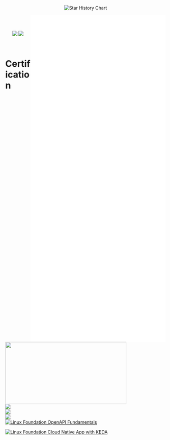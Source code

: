 <p align="center">
  <source
    media="(prefers-color-scheme: dark)"
    srcset="
      https://readme-typing-svg.demolab.com?font=&weight=600&size=40&pause=1000&color=FFFFFF&center=true&vCenter=true&random=false&width=435&height=60&lines=I+LOVE+OPEN+SOURCE
    "
  />
  <source
    media="(prefers-color-scheme: light)"
    srcset="
      https://readme-typing-svg.demolab.com?font=&weight=600&size=40&pause=1000&color=000000&center=true&vCenter=true&random=false&width=435&height=60&lines=I+LOVE+OPEN+SOURCE
    "
  />
  <img
    alt="Star History Chart"
    src="https://readme-typing-svg.demolab.com?font=&weight=600&size=40&pause=1000&color=FFFFFF&center=true&vCenter=true&random=false&width=435&height=60&lines=I+LOVE+OPEN+SOURCE"
  />
</p>

<p align="center">
  <a href="https://github.com/lowlighter/metrics">
    <img width="425" align="right" src="/github-metrics.svg" />
  </a>
  </a>
  <a href="https://discord.com/users/1324921938338123788">
    <img width="380" align="left" height="195" src="https://lanyard.cnrad.dev/api/1324921938338123788?bg=FFFFFF00&animated=true&idleMessage=Well%2C%20the%20world%20sucks%2C%20but%20at%20least%20i'm%20using%20linux&borderRadius=30px" /></a>
  <img
    width="380"
    align="left"
    src="https://github-readme-stats.vercel.app/api?username=fauzymadani&show_icons=true&theme=dark"
  /></br>
  <a href="https://wakatime.com/@fauzymadani">
<img width="380" align="left" src="https://github-readme-stats.vercel.app/api/wakatime?username=fauzymadani&layout=compact&theme=dark"/>
  </a>
  <br />
  
  <img
    width="380"
    align="left"
    src="https://readme-typing-svg.demolab.com?font=Fira+Code&pause=1000&color=C5C5C5&background=FF000000&center=true&vCenter=true&random=false&width=380&height=100&repeat=false&lines=I+use+debian+btw."
  />
</p>

<p align="center">
      <img align="center" src="https://komarev.com/ghpvc/?username=fauzymadani&style=flat-square&base=500&labelColor=545454&color=313131" /> 
      <a href="https://github.com/grindhousedev/grindlines"><img align="center" src="https://img.shields.io/badge/Grind-Compliant-blue?style=flat&labelColor=545454&color=313131"></a>
</p>
<br>


# Certification
[![Linux Foundation OpenAPI Fundamentals](https://images.credly.com/size/200x200/images/702cdbe4-2925-496b-a77f-96fdf90404a7/blob)](https://www.credly.com/org/the-linux-foundation/badge/lfel1011-openapi-fundamentals)

[![Linux Foundation Cloud Native App with KEDA](https://images.credly.com/size/200x200/images/c35303ff-2b71-4f77-8fb2-c985c39dbf7f/blob)](https://www.credly.com/org/the-linux-foundation/badge/lfel1014-scaling-cloud-native-applications-with-ked)
